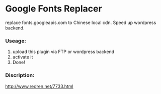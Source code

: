 # Google Fonts Replacer
replace fonts.googleapis.com to Chinese local cdn. Speed up wordpress backend.

### Useage:
1. upload this plugin via FTP or wordpress backend
2. activate it
3. Done!

### Discription:
http://www.redren.net/7733.html
